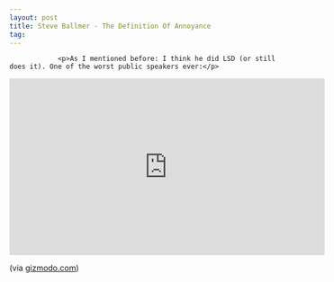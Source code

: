 ```yaml
---
layout: post
title: Steve Ballmer - The Definition Of Annoyance
tag: 
---
```



                <p>As I mentioned before: I think he did LSD (or still does it). One of the worst public speakers ever:</p>
<iframe width="560" height="315" src="https://www.youtube.com/embed/IwP0fVu8q4M" frameborder="0" allowfullscreen></iframe>
<p>(via <a href="http://gizmodo.com/5314471/ballmer-goes-nuts-again-gets-confused-as-to-what-type-of-venue-hes-at">gizmodo.com</a>)</p>
            
